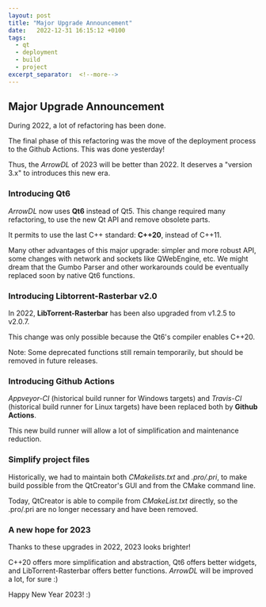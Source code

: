 ```yaml
---
layout: post
title: "Major Upgrade Announcement"
date:   2022-12-31 16:15:12 +0100
tags:
  - qt
  - deployment
  - build
  - project
excerpt_separator:  <!--more-->
---
```


## Major Upgrade Announcement

During 2022, a lot of refactoring has been done. 

The final phase of this refactoring was the move of the deployment process to the Github Actions. This was done yesterday!

Thus, the *ArrowDL* of 2023 will be better than 2022. It deserves a "version 3.x" to introduces this new era.


### Introducing Qt6

*ArrowDL* now uses **Qt6** instead of Qt5. This change required many refactoring, to use the new Qt API and remove obsolete parts.

It permits to use the last C++ standard: **C++20**, instead of C++11.

Many other advantages of this major upgrade: simpler and more robust API, some changes with network and sockets like QWebEngine, etc. We might dream that the Gumbo Parser and other workarounds could be eventually replaced soon by native Qt6 functions.


### Introducing Libtorrent-Rasterbar v2.0

In 2022, **LibTorrent-Rasterbar** has been also upgraded from v1.2.5 to v2.0.7.

This change was only possible because the Qt6's compiler enables C++20.

Note: Some deprecated functions still remain temporarily, but should be removed in future releases.


### Introducing Github Actions

*Appveyor-CI* (historical build runner for Windows targets) and *Travis-CI* (historical build runner for Linux targets) have been replaced both by **Github Actions**.

This new build runner will allow a lot of simplification and maintenance reduction.


### Simplify project files

Historically, we had to maintain both *CMakelists.txt* and *.pro/.pri*,
to make build possible from the QtCreator's GUI and from the CMake command line.

Today, QtCreator is able to compile from *CMakeList.txt* directly, so the .pro/.pri are no longer necessary and have been removed.


### A new hope for 2023

Thanks to these upgrades in 2022, 2023 looks brighter!

C++20 offers more simplification and abstraction, Qt6 offers better widgets, and LibTorrent-Rasterbar offers better functions. *ArrowDL* will be improved a lot, for sure :)

Happy New Year 2023! :)

